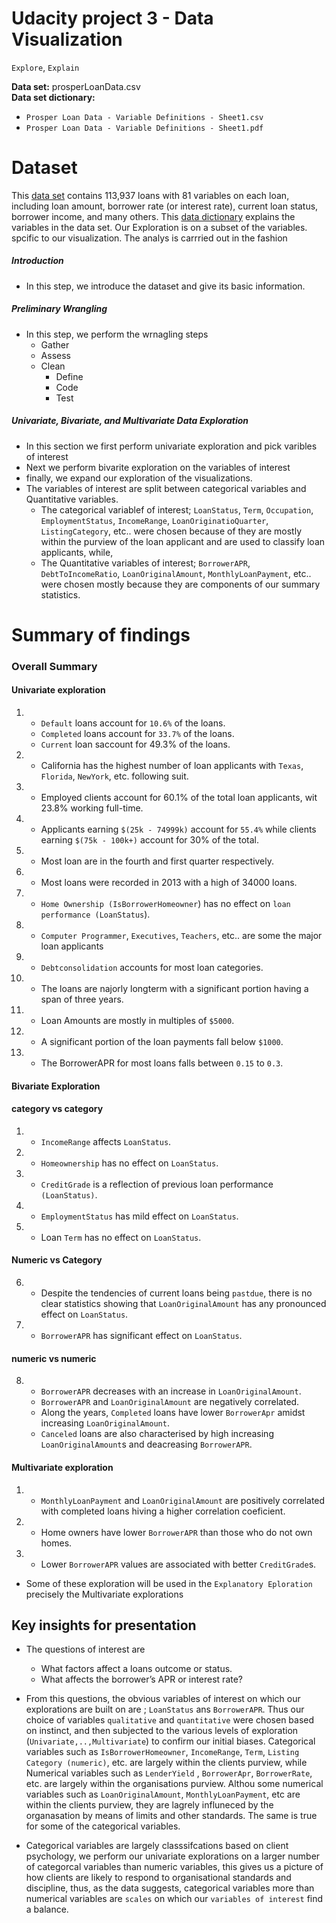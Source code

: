 # Udacity project 3 - Data Visualization
`Explore`, `Explain`

<strong>Data set:</strong> prosperLoanData.csv<br>
<strong>Data set dictionary:</strong> <br>
- `Prosper Loan Data - Variable Definitions - Sheet1.csv`
- `Prosper Loan Data - Variable Definitions - Sheet1.pdf`

# Dataset
This [data set](https://s3.amazonaws.com/udacity-hosted-downloads/ud651/prosperLoanData.csv) contains 113,937 loans with 81 variables on each
loan, including loan amount, borrower rate (or interest rate),
current loan status, borrower income, and many others.
This [data dictionary](https://www.google.com/url?q=https://docs.google.com/spreadsheet/ccc?key%3D0AllIqIyvWZdadDd5NTlqZ1pBMHlsUjdrOTZHaVBuSlE%26usp%3Dsharing&sa=D&ust=1554484977407000) explains the variables in the data set.
Our Exploration is on a subset of the variables. spcific to our visualization.
The analys is carrried out in the fashion
##### Introduction
- In this step, we introduce the dataset and give its basic information.
    
##### Preliminary Wrangling
- In this step, we perform the wrnagling steps
    - Gather
    - Assess
    - Clean
        - Define
        - Code
        - Test
        
##### Univariate, Bivariate, and Multivariate Data Exploration
- In this section we first perform univariate exploration and pick varibles of interest
- Next we perform bivarite exploration on the variables of interest
- finally, we expand our exploration of the visualizations.
- The variables of interest are split between categorical variables and Quantitative variables.
    - The categorical variablef of interest; `LoanStatus`, `Term`, `Occupation`, `EmploymentStatus`, `IncomeRange`, `LoanOriginatioQuarter`, `ListingCategory`, etc.. were chosen because of they are mostly within the purview of the loan applicant and are used to classify loan applicants, while,
    - The Quantitative variables of interest; `BorrowerAPR`, `DebtToIncomeRatio`, `LoanOriginalAmount`, `MonthlyLoanPayment`, etc.. were chosen mostly because they are components of our summary statistics.

# Summary of findings
### Overall Summary
#### Univariate exploration
1.  - `Default` loans account for `10.6%` of the loans.
    - `Completed` loans account for `33.7%` of the loans.
    - `Current` loan saccount for 49.3% of the loans.
2.  - California has the highest number of loan applicants with `Texas`, `Florida`, `NewYork`, etc. following suit.
3.  - Employed clients account for 60.1% of the total loan applicants, wit 23.8% working full-time.

4.  - Applicants earning `$(25k - 74999k)` account for `55.4%` while clients earning  `$(75k - 100k+)` account for 30% of the total.
5.  - Most loan are in the fourth and first quarter respectively.
6.  - Most loans were recorded in 2013 with a high of 34000 loans.
7.  - `Home Ownership (IsBorrowerHomeowner`) has no effect on `loan performance (LoanStatus`).
8.  - `Computer Programmer`, `Executives`, `Teachers`, etc.. are some the major loan applicants
9.  - `Debtconsolidation` accounts for most loan categories.
10. - The loans are najorly longterm with a significant portion having a span of three years.
11. - Loan Amounts are mostly in multiples of `$5000`.
12. - A significant portion of the loan payments fall below `$1000`.
13. - The BorrowerAPR for most loans falls between `0.15` to `0.3`.

#### Bivariate Exploration <br>
#### category vs category
1. - `IncomeRange` affects `LoanStatus`.
2. - `Homeownership` has no effect on `LoanStatus`.
3. - `CreditGrade` is a reflection of previous loan performance `(LoanStatus)`.
4. - `EmploymentStatus` has mild effect on `LoanStatus`.
5. - Loan `Term` has no effect on `LoanStatus`.
#### Numeric vs Category
6. - Despite the tendencies of current loans being `pastdue`, there is no clear statistics showing that `LoanOriginalAmount` has any pronounced effect on `LoanStatus`.
7. - `BorrowerAPR` has significant effect on `LoanStatus`.
#### numeric vs numeric
8. - `BorrowerAPR` decreases with an increase in `LoanOriginalAmount`.
   - `BorrowerAPR` and `LoanOriginalAmount` are negatively correlated.
   - Along the years, `Completed` loans have lower `BorrowerApr` amidst increasing `LoanOriginalAmount`.
   - `Canceled` loans are also characterised by high increasing `LoanOriginalAmount`s and deacreasing `BorrowerAPR`.
#### Multivariate exploration
1. - `MonthlyLoanPayment` and `LoanOriginalAmount` are positively correlated with completed loans hiving a higher correlation coeficient.
2. - Home owners have lower `BorrowerAPR` than those who do not own homes.
3. - Lower `BorrowerAPR` values are associated with better `CreditGrade`s.

- Some of these exploration will be used in the `Explanatory Eploration` precisely the Multivariate explorations

## Key insights for presentation
- The questions of interest are 
    - What factors affect a loans outcome or status.
    - What affects the borrower’s APR or interest rate?
    
- From this questions, the obvious variables of interest on which our explorations are built on are ; `LoanStatus` ans `BorrowerAPR`. Thus our choice of variables `qualitative` and `quantitative` were chosen based on instinct, and then subjected to the various levels of exploration (`Univariate,..,Multivariate`) to confirm our initial biases. Categorical variables such as `IsBorrowerHomeowner`, `IncomeRange`, `Term`, `Listing Category (numeric)`, etc. are largely within the clients purview, while Numerical variables such as `LenderYield` , `BorrowerApr`, `BorrowerRate`, etc. are largely within the organisations purview. Althou some numerical variables such as `LoanOriginalAmount`, `MonthlyLoanPayment`, etc are within the clients purview, they are lagrely influneced by the organasation by means of limits and other standards. The same is true for some of the categorical variables. 
- Categorical variables are largely classsifcations based on client psychology, we perform our univariate explorations on a larger number of categorcal variables than numeric variables, this gives us a picture of how clients are likely to respond to organisational standards and discipline, thus, as the data suggests, categorical variables more than numerical variables are `scales` on which our `variables of interest` find a balance.
